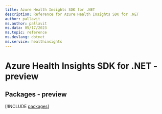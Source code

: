 ```yaml
---
title: Azure Health Insights SDK for .NET
description: Reference for Azure Health Insights SDK for .NET
author: pallavit
ms.author: pallavit
ms.data: 05/17/2023
ms.topic: reference
ms.devlang: dotnet
ms.service: healthinsights
---
```

# Azure Health Insights SDK for .NET - preview
## Packages - preview
[!INCLUDE [packages](health-insights-index.md)]